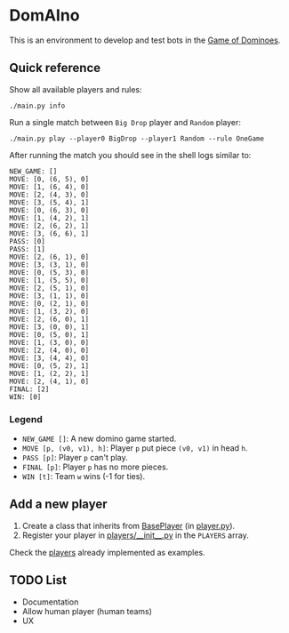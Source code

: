 # DomAIno

This is an environment to develop and test bots in the [Game of Dominoes](https://en.wikipedia.org/wiki/Dominoes).

## Quick reference

Show all available players and rules:

`./main.py info`

Run a single match between `Big Drop` player and `Random` player:

`./main.py play --player0 BigDrop --player1 Random --rule OneGame`

After running the match you should see in the shell logs similar to:

```
NEW_GAME: []
MOVE: [0, (6, 5), 0]
MOVE: [1, (6, 4), 0]
MOVE: [2, (4, 3), 0]
MOVE: [3, (5, 4), 1]
MOVE: [0, (6, 3), 0]
MOVE: [1, (4, 2), 1]
MOVE: [2, (6, 2), 1]
MOVE: [3, (6, 6), 1]
PASS: [0]
PASS: [1]
MOVE: [2, (6, 1), 0]
MOVE: [3, (3, 1), 0]
MOVE: [0, (5, 3), 0]
MOVE: [1, (5, 5), 0]
MOVE: [2, (5, 1), 0]
MOVE: [3, (1, 1), 0]
MOVE: [0, (2, 1), 0]
MOVE: [1, (3, 2), 0]
MOVE: [2, (6, 0), 1]
MOVE: [3, (0, 0), 1]
MOVE: [0, (5, 0), 1]
MOVE: [1, (3, 0), 0]
MOVE: [2, (4, 0), 0]
MOVE: [3, (4, 4), 0]
MOVE: [0, (5, 2), 1]
MOVE: [1, (2, 2), 1]
MOVE: [2, (4, 1), 0]
FINAL: [2]
WIN: [0]
```

### Legend

+ `NEW_GAME []`: A new domino game started.
+ `MOVE [p, (v0, v1), h]`: Player `p` put piece `(v0, v1)` in head `h`.
+ `PASS [p]`: Player `p` can't play.
+ `FINAL [p]`: Player `p` has no more pieces.
+ `WIN [t]`: Team `w` wins (-1 for ties).

## Add a new player

1. Create a class that inherits from [BasePlayer](player.py) (in [player.py](player.py)).
2. Register your player in [players/\_\_init\_\_.py](players/__init__.py) in the `PLAYERS` array.

Check the [players](players/simple.py) already implemented as examples.

## TODO List

+ Documentation
+ Allow human player (human teams)
+ UX
